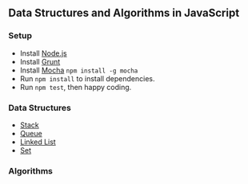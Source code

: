 ## Data Structures and Algorithms in JavaScript

### Setup
* Install [Node.js](https://nodejs.org/)
* Install [Grunt](http://gruntjs.com/)
* Install [Mocha](http://mochajs.org/) `npm install -g mocha`
* Run `npm install` to install dependencies.
* Run `npm test`, then happy coding.

### Data Structures
* [Stack](https://github.com/puffsun/js_datastructures_algorithms/tree/master/src/datastructures/stack)
* [Queue](https://github.com/puffsun/js_datastructures_algorithms/tree/master/src/datastructures/queue)
* [Linked List](https://github.com/puffsun/js_datastructures_algorithms/tree/master/src/datastructures/list)
* [Set](https://github.com/puffsun/js_datastructures_algorithms/tree/master/src/datastructures/set)

### Algorithms

